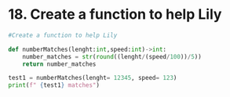 # 18. Create a function to help Lily

```.py
#Create a function to help Lily

def numberMatches(lenght:int,speed:int)->int:
    number_matches = str(round((lenght/(speed/100))/5))
    return number_matches

test1 = numberMatches(lenght= 12345, speed= 123)
print(f" {test1} matches")
```
